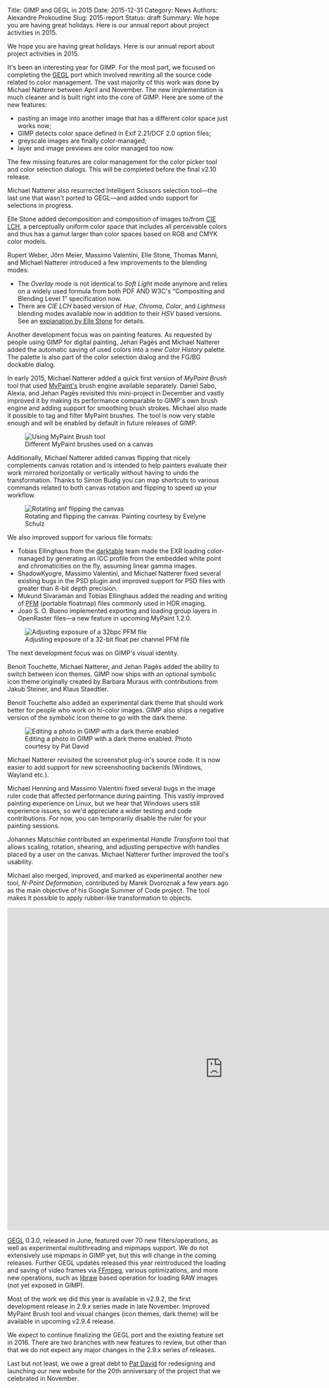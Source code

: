Title: GIMP and GEGL in 2015
Date: 2015-12-31
Category: News
Authors: Alexandre Prokoudine
Slug: 2015-report
Status: draft
Summary: We hope you are having great holidays. Here is our annual report about project activities in 2015.

We hope you are having great holidays. Here is our annual report about project activities in 2015.

It's been an interesting year for GIMP. For the most part, we focused on completing the [GEGL](http://gegl.org/) port which involved rewriting all the source code related to color management. The vast majority of this work was done by Michael Natterer between April and November. The new implementation is much cleaner and is built right into the core of GIMP. Here are some of the new features:

* pasting an image into another image that has a different color space just works now;
* GIMP detects color space defined in Exif 2.21/DCF 2.0 option files;
* greyscale images are finally color-managed;
* layer and image previews are color managed too now.

The few missing features are color management for the color picker tool and color selection dialogs. This will be completed before the final v2.10 release.

Michael Natterer also resurrected Intelligent Scissors selection tool—the last one that wasn't ported to GEGL—and added undo support for selections in progress.

Elle Stone added decomposition and composition of images to/from [CIE LCH](https://en.wikipedia.org/wiki/Lab_color_space#Cylindrical_representation:_CIELCh_or_CIEHLC), a perceptually uniform color space that includes all perceivable colors and thus has a gamut larger than color spaces based on RGB and CMYK color models.

Rupert Weber, Jörn Meier, Massimo Valentini, Elle Stone, Thomas Manni, and Michael Natterer introduced a few improvements to the blending modes:

* The _Overlay_ mode is not identical to _Soft Light_ mode anymore and relies on a widely used formula from both PDF AND W3C's “Compositing and Blending Level 1” specification now.
* There are _CIE LCH_ based version of _Hue_, _Chroma_, _Color_, and _Lightness_ blending modes available now in addition to their _HSV_ based versions. See an [explanation by Elle Stone](http://ninedegreesbelow.com/photography/gimp-lch-blend-modes.html) for details.

Another development focus was on painting features. As requested by people using GIMP for digital painting, Jehan Pagès and Michael Natterer added the automatic saving of used colors into a new _Color History_ palette. The palette is also part of the color selection dialog and the FG/BG dockable dialog.

In early 2015, Michael Natterer added a quick first version of _MyPaint Brush_ tool that used [MyPaint's](http://mypaint.org/) brush engine available separately. Daniel Sabo, Alexia, and Jehan Pagès revisited this mini-project in December and vastly improved it by making its performance comparable to GIMP's own brush engine and adding support for smoothing brush strokes. Michael also made it possible to tag and filter MyPaint brushes. The tool is now very stable enough and will be enabled by default in future releases of GIMP.

<figure>
<img src='{filename}./images/2015-report/2015-12-31-mypaint-brush.jpg' alt='Using MyPaint Brush tool' />
<figcaption>Different MyPaint brushes used on a canvas</figcaption>
</figure>

Additionally, Michael Natterer added canvas flipping that nicely complements canvas rotation and is intended to help painters evaluate their work mirrored horizontally or vertically without having to undo the transformation. Thanks to Simon Budig you can map shortcuts to various commands related to both canvas rotation and flipping to speed up your workflow.

<figure>
<img src='{filename}./images/2015-report/2015-12-31-rotate-flip.jpg' alt='Rotating anf flipping the canvas' />
<figcaption>Rotating and flipping the canvas. Painting courtesy by Evelyne Schulz</figcaption>
</figure>

We also improved support for various file formats:

* Tobias Ellinghaus from the [darktable](http://www.darktable.org/) team made the EXR loading color-managed by generating an ICC profile from the embedded white point and chromaticities on the fly, assuming linear gamma images.
* ShadowKyogre, Massimo Valentini, and Michael Natterer fixed several existing bugs in the PSD plugin and improved support for PSD files with greater than 8-bit depth precision.
* Mukund Sivaraman and Tobias Ellinghaus added the reading and writing of [PFM](http://www.pauldebevec.com/Research/HDR/PFM/) (portable floatmap) files commonly used in HDR imaging.
* Joao S. O. Bueno implemented exporting and loading group layers in OpenRaster files—a new feature in upcoming MyPaint 1.2.0.

<figure>
<img src='{filename}./images/2015-report/2015-12-31-pfm-processing.jpg' alt='Adjusting exposure of a 32bpc PFM file' />
<figcaption>Adjusting exposure of a 32-bit float per channel PFM file</figcaption>
</figure>

The next development focus was on GIMP's visual identity. 

Benoit Touchette, Michael Natterer, and Jehan Pagès added the ability to switch between icon themes. GIMP now ships with an optional symbolic icon theme originally created by Barbara Muraus with contributions from Jakub Steiner, and Klaus Staedtler.

Benoit Touchette also added an experimental dark theme that should work better for people who work on hi-color images. GIMP also ships a negative version of the symbolic icon theme to go with the dark theme. 

<figure>
<img src='{filename}./images/2015-report/2015-12-31-dark-theme.jpg' alt='Editing a photo in GIMP with a dark theme enabled' />
<figcaption>Editing a photo in GIMP with a dark theme enabled. Photo courtesy by Pat David</figcaption>
</figure> 

Michael Natterer revisited the screenshot plug-in's source code. It is now easier to add support for new screenshooting backends (Windows, Wayland etc.).

Michael Henning and Massimo Valentini fixed several bugs in the image ruler code that affected performance during painting. This vastly improved painting experience on Linux, but we hear that Windows users still experience issues, so we'd appreciate a wider testing and code contributions. For now, you can temporarily disable the ruler for your painting sessions.

Johannes Matschke contributed an experimental _Handle Transform_ tool that allows scaling, rotation, shearing, and adjusting perspective with handles placed by a user on the canvas. Michael Natterer further improved the tool's usability.

Michael also merged, improved, and marked as experimental another new tool, _N-Point Deformation_, contributed by Marek Dvoroznak a few years ago as the main objective of his Google Summer of Code project. The tool makes it possible to apply rubber-like transformation to objects.

<div class='fluid-video'>
<iframe width="979" height="734" src="https://www.youtube.com/embed/OmOyQyuiO_E?rel=0" frameborder="0" allowfullscreen></iframe>
</div>

[GEGL](http://gegl.org) 0.3.0, released in June, featured over 70 new filters/operations, as well as experimental multithreading and mipmaps support. We do not extensively use mipmaps in GIMP yet, but this will change in the coming releases. Further GEGL updates released this year reintroduced the loading and saving of video frames via [FFmpeg](http://ffmpeg.org), various optimizations, and more new operations, such as [libraw](http://www.libraw.org) based operation for loading RAW images (not yet exposed in GIMP).

Most of the work we did this year is available in v2.9.2, the first development release in 2.9.x series made in late November. Improved MyPaint Brush tool and visual changes (icon themes, dark theme) will be available in upcoming v2.9.4 release.

We expect to continue finalizing the GEGL port and the existing feature set in 2016. There are two branches with new features to review, but other than that we do not expect any major changes in the 2.9.x series of releases.

Last but not least, we owe a great debt to [Pat David](https://pixls.us/) for redesigning and launching our new website for the 20th anniversary of the project that we celebrated in November.